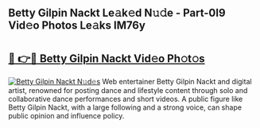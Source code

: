 ## Betty Gilpin Nackt Le𝚊k𝚎d N𝚞𝚍e - Part-0I9 Vid𝚎o Photos Le𝚊ks IM76y

# <h2><a href="http://fbao3yf.evod.top/?m=Betty+Gilpin+Nackt">🔗 👉🔴 Betty Gilpin Nackt Vid𝚎o Ph𝚘t𝚘s</a></h2>

[![Betty Gilpin Nackt N𝚞d𝚎s](https://i.imgur.com/8V9OHl7.gif)](http://fbao3yf.evod.top/?m=Betty+Gilpin+Nackt)
Web entertainer Betty Gilpin Nackt and digital artist, renowned for posting dance and lifestyle content through solo and collaborative dance performances and short videos. A public figure like Betty Gilpin Nackt, with a large following and a strong voice, can shape public opinion and influence policy. 
